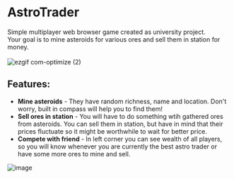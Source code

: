 # AstroTrader
Simple multiplayer web browser game created as university project.\
Your goal is to mine asteroids for various ores and sell them in station for money.\
\
![ezgif com-optimize (2)](https://github.com/kobryl/AstroTrader/assets/39024200/f01bd940-90f4-4c83-b1d9-c5206bc5917b)
## Features:
- **Mine asteroids** - They have random richness, name and location. Don't worry, built in compass will help you to find them!
- **Sell ores in station** - You will have to do something wtih gathered ores from asteroids. You can sell them in station, but have in mind that their prices fluctuate so it might be worthwhile to wait for better price.
- **Compete with friend** - In left corner you can see wealth of all players, so you will know whenever you are currently the best astro trader or have some more ores to mine and sell.

![image](https://github.com/kobryl/AstroTrader/assets/39024200/3d9a66f8-b94d-44e3-a079-2e5925f28981)
